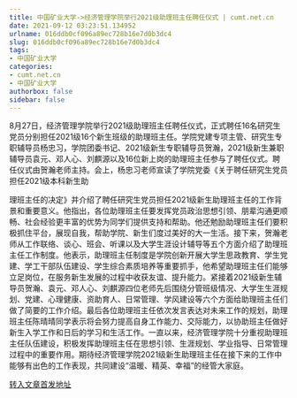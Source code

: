 ```yaml
---
title: 中国矿业大学->经济管理学院举行2021级助理班主任聘任仪式 | cumt.net.cn
date: 2021-09-12 03:23:51.134952
urlname: 016ddb0cf096a89ec728b16e7d0b3dc4
slug: 016ddb0cf096a89ec728b16e7d0b3dc4
tags: 
- 中国矿业大学
categories:
- cumt.net.cn
- 中国矿业大学
authorbox: false
sidebar: false
---
```

8月27日，经济管理学院举行2021级助理班主任聘任仪式，正式聘任16名研究生党员分别担任2021级16个新生班级的助理班主任。学院党建专项主管、研究生专职辅导员杨忠习，学院团委书记、2021级新生专职辅导员贺瀚，2021级新生兼职辅导员袁元、邓人心、刘麒源以及16位新上岗的助理班主任参与了聘任仪式。聘任仪式由贺瀚老师主持。会上，杨忠习老师宣读了学院党委《关于聘任研究生党员担任2021级本科新生助
<!--more-->
理班主任的决定》并介绍了聘任研究生党员担任2021级新生助理班主任的工作背景和重要意义。他指出，各位助理班主任要发挥党员政治思想引领、朋辈沟通更顺畅、社会经验更丰富的优势为同学们提供支持和帮助。他还勉励助理班主任们要积极抓住平台，展现自我，帮助学院、新生们度过美好的大一生活。接下来，贺瀚老师从工作联络、谈心、班会、听课以及大学生涯设计辅导等五个方面介绍了助理班主任工作制度。他表示，助理班主任制度是学院创新开展大学生思政教育、学生党建、学工干部队伍建设、学生综合素质培养等重要抓手，他希望助理班主任们能够立足岗位，在服务新生发展的过程中收获友谊、提升能力。紧接着2021级新生辅导员贺瀚、袁元、邓人心、刘麒源四位老师先后围绕分管班级情况、大学生生涯规划、党建、心理健康、资助育人、日常管理、学风建设等六个方面给助理班主任们做了简要的工作介绍。最后各位助理班主任依次发言表达对未来工作的规划，助理班主任陈晴晴同学表示将会努力提高自身工作能力、交际能力，以协助班主任做好新生入学工作和日后的学习和生活工作。一直以来，经济管理学院十分重视助理班主任队伍建设，积极发挥助理班主任在思想引领、生涯规划、学业指导、日常管理过程中的重要作用。期待经济管理学院2021级新生助理班主任在接下来的工作中能够有出色的工作表现，共同建设“温暖、精英、幸福”的经管大家庭。



[转入文章首发地址](http://xwzx.cumt.edu.cn/3e/14/c523a605716/page.htm)